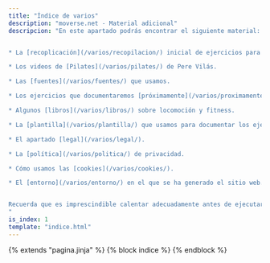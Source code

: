 ```yaml
---
title: "Índice de varios"
description: "moverse.net - Material adicional"
descripcion: "En este apartado podrás encontrar el siguiente material:


* La [recoplicación](/varios/recopilacion/) inicial de ejercicios para el proyecto donde nos desplazamos imitando a un animal.

* Los videos de [Pilates](/varios/pilates/) de Pere Vilás.

* Las [fuentes](/varios/fuentes/) que usamos.

* Los ejercicios que documentaremos [próximamente](/varios/proximamente/).

* Algunos [libros](/varios/libros/) sobre locomoción y fitness.

* La [plantilla](/varios/plantilla/) que usamos para documentar los ejercicios.

* El apartado [legal](/varios/legal/).

* La [política](/varios/politica/) de privacidad.

* Cómo usamos las [cookies](/varios/cookies/).

* El [entorno](/varios/entorno/) en el que se ha generado el sitio web.


Recuerda que es imprescindible calentar adecuadamente antes de ejecutar algún ejercicio. Si tienes lesiones consulta antes a un profesional.
"
is_index: 1
template: "indice.html"
---
```

{% extends "pagina.jinja" %}
{% block indice %}
{% endblock %}